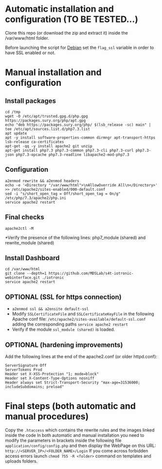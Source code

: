 # Automatic installation and configuration (TO BE TESTED...)
Clone this repo (or download the zip and extract it) inside the /var/www/html folder.

Before launching the script for [Debian](scripts/install_dash_Debian.sh) set the ```flag_ssl``` variable in order to have SSL enabled or not.

# Manual installation and configuration
## Install packages
```
cd /tmp
wget -O /etc/apt/trusted.gpg.d/php.gpg https://packages.sury.org/php/apt.gpg
echo "deb https://packages.sury.org/php/ $(lsb_release -sc) main" | tee /etc/apt/sources.list.d/php7.3.list
apt update
apt -y install software-properties-common dirmngr apt-transport-https lsb-release ca-certificates
apt-get -qq -y install apache2 git unzip
apt-get install php7.3 php7.3-common php7.3-cli php7.3-curl php7.3-json php7.3-opcache php7.3-readline libapache2-mod-php7.3
```
## Configuration
```
a2enmod rewrite && a2enmod headers
echo -e '<Directory "/var/www/html">\nAllowOverride All\n</Directory>' >> /etc/apache2/sites-enabled/000-default.conf
sed -i "s/short_open_tag = Off/short_open_tag = On/g" /etc/php/7.3/apache2/php.ini
service apache2 restart
```
## Final checks
```
apache2ctl -M
```
*Verify the presence of the following lines: php7_module (shared) and rewrite_module (shared)

## Install Dashboard
```
cd /var/www/html
git clone --depth=1 https://github.com/MDSLab/s4t-iotronic-webinterface.git ./iotronic
service apache2 restart
```

## OPTIONAL (SSL for https connection)
* ```a2enmod ssl && a2ensite default-ssl```
* Modify ```SSLCertificateFile``` and ```SSLCertificateKeyFile``` in the following Apache conf file: ```/etc/apache2/sites-available/default-ssl.conf``` adding the corresponding paths
```service apache2 restart```
* Verify if the module ```ssl_module (shared)``` is loaded.

## OPTIONAL (hardening improvements)
Add the following lines at the end of the apache2.conf (or older httpd.conf):
```
ServerSignature Off
ServerTokens Prod
Header set X-XSS-Protection "1; mode=block"
Header set X-Content-Type-Options nosniff
Header always set Strict-Transport-Security "max-age=31536000; includeSubdomains; preload"
```

# Final steps (both automatic and manual procedures)
Copy the ```.htaccess``` which contains the rewrite rules and the images linked inside the code
In both automatic and manual installation you need to modify the parameters in brackets inside the following file ```application/config/config.php``` and then display the WebPage on this URL: ```http://<SERVER_IP>/<FOLDER_NAME>/Login```
If you come across forbidden access errors launch ```chmod 755 -R <folder>``` command on templates and uploads folders.
